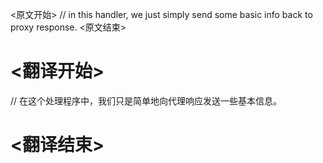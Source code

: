 
<原文开始>
// in this handler, we just simply send some basic info back to proxy response.
<原文结束>

# <翻译开始>
// 在这个处理程序中，我们只是简单地向代理响应发送一些基本信息。
# <翻译结束>

